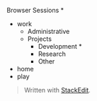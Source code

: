 Browser Sessions
* 
* work
	* Administrative
	* Projects
		* Development
			* 
		* Research
		* Other
* home
* play

> Written with [StackEdit](https://stackedit.io/).
<!--stackedit_data:
eyJoaXN0b3J5IjpbMTUxMTkxMTI5OV19
-->